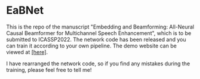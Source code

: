 # EaBNet
This is the repo of the manuscript "Embedding and Beamforming: All-Neural Causal Beamformer for Multichannel Speech Enhancement", which is to be submitted to ICASSP2022. The network code has been released and you can train it according to your own pipeline. The demo website can be viewed at [[here]](https://andong-li-speech.github.io/EaBNet-Demo/).

I have rearranged the network code, so if you find any mistakes during the training, please feel free to tell me!

